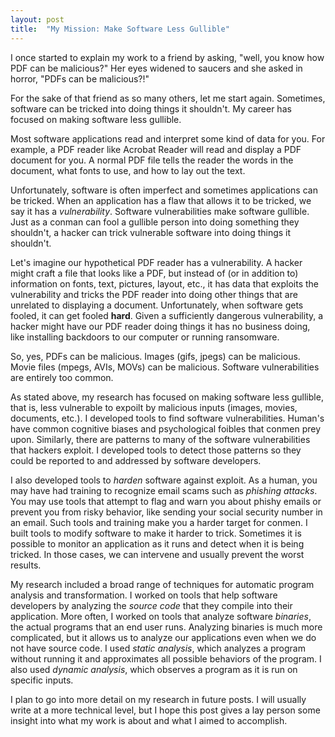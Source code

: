 ```yaml
---
layout: post
title:  "My Mission: Make Software Less Gullible"
---
```

I once started to explain my work to a friend by asking, "well, you know how PDF
can be malicious?" Her eyes widened to saucers and she asked in horror, "PDFs
can be malicious?!"

For the sake of that friend as so many others, let me start again.  Sometimes,
software can be tricked into doing things it shouldn't.  My career has focused
on making software less gullible.

Most software applications read and interpret some kind of data for you.  For
example, a PDF reader like Acrobat Reader will read and display a PDF document
for you.  A normal PDF file tells the reader the words in the document, what
fonts to use, and how to lay out the text.

Unfortunately, software is often imperfect and sometimes applications can be
tricked.  When an application has a flaw that allows it to be tricked, we say it
has a *vulnerability*.  Software vulnerabilities make software gullible.  Just
as a conman can fool a gullible person into doing something they shouldn't, a
hacker can trick vulnerable software into doing things it shouldn't.

Let's imagine our hypothetical PDF reader has a vulnerability.  A hacker might
craft a file that looks like a PDF, but instead of (or in addition to)
information on fonts, text, pictures, layout, etc., it has data that exploits
the vulnerability and tricks the PDF reader into doing other things that are
unrelated to displaying a document.  Unfortunately, when software gets fooled,
it can get fooled **hard**.  Given a sufficiently dangerous vulnerability, a
hacker might have our PDF reader doing things it has no business doing, like
installing backdoors to our computer or running ransomware.

So, yes, PDFs can be malicious.  Images (gifs, jpegs) can be malicious.  Movie
files (mpegs, AVIs, MOVs) can be malicious.  Software vulnerabilities are
entirely too common.

As stated above, my research has focused on making software less gullible, that
is, less vulnerable to expoilt by malicious inputs (images, movies, documents,
etc.).  I developed tools to find software vulnerabilities.  Human's have common
cognitive biases and psychological foibles that conmen prey upon.  Similarly,
there are patterns to many of the software vulnerabilities that hackers exploit.
I developed tools to detect those patterns so they could be reported to and
addressed by software developers.

I also developed tools to *harden* software against exploit.  As a human, you
may have had training to recognize email scams such as *phishing attacks*.  You
may use tools that attempt to flag and warn you about phishy emails or prevent
you from risky behavior, like sending your social security number in an email.
Such tools and training make you a harder target for conmen. I built tools to
modify software to make it harder to trick.  Sometimes it is possible to monitor
an application as it runs and detect when it is being tricked.  In those cases,
we can intervene and usually prevent the worst results.

My research included a broad range of techniques for automatic program analysis
and transformation.  I worked on tools that help software developers by
analyzing the *source code* that they compile into their application.  More
often, I worked on tools that analyze software *binaries*, the actual programs
that an end user runs.  Analyzing binaries is much more complicated, but it
allows us to analyze our applications even when we do not have source code.  I
used *static analysis*, which analyzes a program without running it and
approximates all possible behaviors of the program.  I also used *dynamic
analysis*, which observes a program as it is run on specific inputs.

I plan to go into more detail on my research in future posts.  I will usually
write at a more technical level, but I hope this post gives a lay person some
insight into what my work is about and what I aimed to accomplish.
